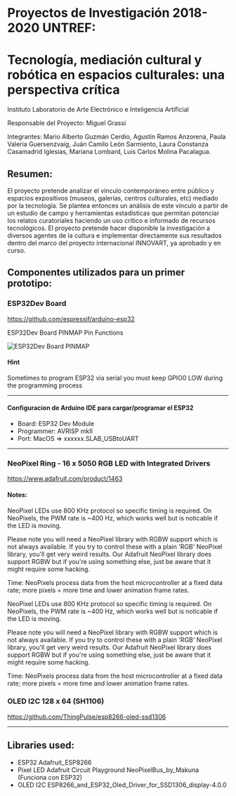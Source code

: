 # Proyectos de Investigación 2018-2020 UNTREF:
# Tecnología, mediación cultural y robótica en espacios culturales: una perspectiva crítica

Instituto Laboratorio de Arte Electrónico e Inteligencia Artificial

Responsable​ ​del​ ​Proyecto: Miguel​ ​Grassi

Integrantes: Mario Alberto Guzmán Cerdio,
Agustín Ramos Anzorena,
Paula Valeria Guersenzvaig,
Juán Camilo León Sarmiento,
Laura Constanza Casamadrid Iglesias,
Mariana Lombard,
Luis Carlos Molina Pacalagua.

## Resumen:
El proyecto pretende analizar el vínculo contemporáneo entre público y espacios
expositivos (museos, galerías, centros culturales, etc) mediado por la tecnología. Se
plantea entonces un análisis de este vínculo a partir de un estudio de campo y
herramientas estadísticas que permitan potenciar los relatos curatoriales haciendo un uso
crítico e informado de recursos tecnológicos. El proyecto pretende hacer disponible la
investigación a diversos agentes de la cultura e implementar directamente sus resultados
dentro del marco del proyecto internacional INNOVART, ya aprobado y en curso.

## Componentes utilizados para un primer prototipo:

### ESP32Dev Board
https://github.com/espressif/arduino-esp32

ESP32Dev Board PINMAP
Pin Functions

![ESP32Dev Board PINMAP](https://github.com/espressif/arduino-esp32/raw/master/docs/esp32_pinmap.png)

#### Hint
Sometimes to program ESP32 via serial you must keep GPIO0 LOW during the programming process

---
#### Configuracion de Arduino IDE para cargar/programar el ESP32
* Board: ESP32 Dev Module
* Programmer: AVRISP mkII
* Port: MacOS => xxxxxx.SLAB_USBtoUART

---

### NeoPixel Ring - 16 x 5050 RGB LED with Integrated Drivers
https://www.adafruit.com/product/1463

#### Notes:
NeoPixel LEDs use 800 KHz protocol so specific timing is required. On NeoPixels, the PWM rate is ~400 Hz, which works well but is noticable if the LED is moving.

Please note you will need a NeoPixel library with RGBW support which is not always available. If you try to control these with a plain 'RGB' NeoPixel library, you'll get very weird results. Our Adafruit NeoPixel library does support RGBW but if you're using something else, just be aware that it might require some hacking.

Time: NeoPixels process data from the host microcontroller at a fixed data rate; more pixels = more time and lower animation frame rates.

NeoPixel LEDs use 800 KHz protocol so specific timing is required. On NeoPixels, the PWM rate is ~400 Hz, which works well but is noticable if the LED is moving.

Please note you will need a NeoPixel library with RGBW support which is not always available. If you try to control these with a plain 'RGB' NeoPixel library, you'll get very weird results. Our Adafruit NeoPixel library does support RGBW but if you're using something else, just be aware that it might require some hacking.

Time: NeoPixels process data from the host microcontroller at a fixed data rate; more pixels = more time and lower animation frame rates.

### OLED I2C 128 x 64 (SH1106)
https://github.com/ThingPulse/esp8266-oled-ssd1306

----------------------

## Libraries used:
- ESP32
   Adafruit_ESP8266
- Pixel LED
    Adafruit Circuit Playground
    NeoPixelBus_by_Makuna (Funciona con ESP32)
- OLED I2C
    ESP8266_and_ESP32_Oled_Driver_for_SSD1306_display-4.0.0
